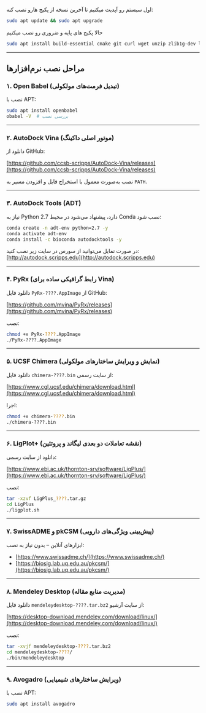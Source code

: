 اول سیستم رو آپدیت میکنیم تا آخرین نسخه از پکیج هارو نصب کنه:
```bash
sudo apt update && sudo apt upgrade
````
حالا پکیج های پایه و ضروری رو نصب میکنیم
```bash
sudo apt install build-essential cmake git curl wget unzip zlib1g-dev libglu1-mesa libxi-dev libxmu-dev libpng-dev libfreetype6-dev default-jre
````

---

## مراحل نصب نرم‌افزارها

### ۱. Open Babel (تبدیل فرمت‌های مولکولی)

نصب با APT:

```bash
sudo apt install openbabel
obabel -V  # بررسی نصب
```

---

### ۲. AutoDock Vina (موتور اصلی داکینگ)

دانلود از GitHub:

[https://github.com/ccsb-scripps/AutoDock-Vina/releases](https://github.com/ccsb-scripps/AutoDock-Vina/releases)

نصب به‌صورت معمول با استخراج فایل و افزودن مسیر به `PATH`.

---

### ۳. AutoDock Tools (ADT)

نیاز به Python 2.7 دارد، پیشنهاد می‌شود در محیط Conda نصب شود:

```bash
conda create -n adt-env python=2.7 -y
conda activate adt-env
conda install -c bioconda autodocktools -y
```

در صورت تمایل می‌توانید از سورس در سایت زیر نصب کنید:
[http://autodock.scripps.edu](http://autodock.scripps.edu)

---

### ۴. PyRx (رابط گرافیکی ساده برای Vina)

دانلود فایل `PyRx-????.AppImage` از GitHub:

[https://github.com/mvina/PyRx/releases](https://github.com/mvina/PyRx/releases)

نصب:

```bash
chmod +x PyRx-????.AppImage
./PyRx-????.AppImage
```

---

### ۵. UCSF Chimera (نمایش و ویرایش ساختارهای مولکولی)

دانلود فایل `chimera-????.bin` از سایت رسمی:

[https://www.cgl.ucsf.edu/chimera/download.html](https://www.cgl.ucsf.edu/chimera/download.html)

اجرا:

```bash
chmod +x chimera-????.bin
./chimera-????.bin
```

---

### ۶. LigPlot+ (نقشه تعاملات دو بعدی لیگاند و پروتئین)

دانلود از سایت رسمی:

[https://www.ebi.ac.uk/thornton-srv/software/LigPlus/](https://www.ebi.ac.uk/thornton-srv/software/LigPlus/)

نصب:

```bash
tar -xzvf LigPlus_????.tar.gz
cd LigPlus
./ligplot.sh
```

---

### ۷. SwissADME و pkCSM (پیش‌بینی ویژگی‌های دارویی)

ابزارهای آنلاین – بدون نیاز به نصب:

* [https://www.swissadme.ch/](https://www.swissadme.ch/)
* [https://biosig.lab.uq.edu.au/pkcsm/](https://biosig.lab.uq.edu.au/pkcsm/)

---

### ۸. Mendeley Desktop (مدیریت منابع مقاله)

دانلود فایل `mendeleydesktop-????.tar.bz2` از سایت آرشیو:

[https://desktop-download.mendeley.com/download/linux/](https://desktop-download.mendeley.com/download/linux/)

نصب:

```bash
tar -xvjf mendeleydesktop-????.tar.bz2
cd mendeleydesktop-????/
./bin/mendeleydesktop
```

---

### ۹. Avogadro (ویرایش ساختارهای شیمیایی)

نصب با APT:

```bash
sudo apt install avogadro
```